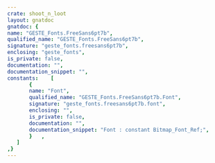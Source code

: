 ```yaml
---
crate: shoot_n_loot
layout: gnatdoc
gnatdoc: {
name: "GESTE_Fonts.FreeSans6pt7b",
qualified_name: "GESTE_Fonts.FreeSans6pt7b",
signature: "geste_fonts.freesans6pt7b",
enclosing: "geste_fonts",
is_private: false,
documentation: "",
documentation_snippet: "",
constants:    [
       {
       name: "Font",
       qualified_name: "GESTE_Fonts.FreeSans6pt7b.Font",
       signature: "geste_fonts.freesans6pt7b.font",
       enclosing: "",
       is_private: false,
       documentation: "",
       documentation_snippet: "Font : constant Bitmap_Font_Ref;",
       }   ,
   ]
,}
---
```

